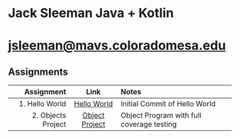 # Jack Sleeman Java + Kotlin
# jsleeman@mavs.coloradomesa.edu
## Assignments
| Assignment |   Link   |   Notes  |
|-----------:|:--------:|:---------|
| 1. Hello World | [Hello World](https://github.com/jackedup/Java-Kotlin-jsleeman/tree/master/HelloWorld) | Initial Commit of Hello World |
| 2. Objects Project| [Object Project](https://github.com/jackedup/Java-Kotlin-jsleeman/blob/master/Objects/)| Object Program with full coverage testing |
